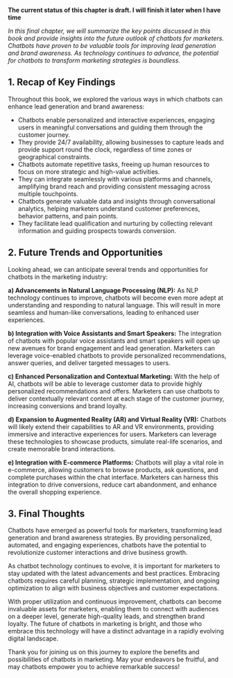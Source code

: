 **The current status of this chapter is draft. I will finish it later when I have time**

*In this final chapter, we will summarize the key points discussed in this book and provide insights into the future outlook of chatbots for marketers. Chatbots have proven to be valuable tools for improving lead generation and brand awareness. As technology continues to advance, the potential for chatbots to transform marketing strategies is boundless.*

**1. Recap of Key Findings**
----------------------------

Throughout this book, we explored the various ways in which chatbots can enhance lead generation and brand awareness:

* Chatbots enable personalized and interactive experiences, engaging users in meaningful conversations and guiding them through the customer journey.
* They provide 24/7 availability, allowing businesses to capture leads and provide support round the clock, regardless of time zones or geographical constraints.
* Chatbots automate repetitive tasks, freeing up human resources to focus on more strategic and high-value activities.
* They can integrate seamlessly with various platforms and channels, amplifying brand reach and providing consistent messaging across multiple touchpoints.
* Chatbots generate valuable data and insights through conversational analytics, helping marketers understand customer preferences, behavior patterns, and pain points.
* They facilitate lead qualification and nurturing by collecting relevant information and guiding prospects towards conversion.

**2. Future Trends and Opportunities**
--------------------------------------

Looking ahead, we can anticipate several trends and opportunities for chatbots in the marketing industry:

**a) Advancements in Natural Language Processing (NLP):** As NLP technology continues to improve, chatbots will become even more adept at understanding and responding to natural language. This will result in more seamless and human-like conversations, leading to enhanced user experiences.

**b) Integration with Voice Assistants and Smart Speakers:** The integration of chatbots with popular voice assistants and smart speakers will open up new avenues for brand engagement and lead generation. Marketers can leverage voice-enabled chatbots to provide personalized recommendations, answer queries, and deliver targeted messages to users.

**c) Enhanced Personalization and Contextual Marketing:** With the help of AI, chatbots will be able to leverage customer data to provide highly personalized recommendations and offers. Marketers can use chatbots to deliver contextually relevant content at each stage of the customer journey, increasing conversions and brand loyalty.

**d) Expansion to Augmented Reality (AR) and Virtual Reality (VR):** Chatbots will likely extend their capabilities to AR and VR environments, providing immersive and interactive experiences for users. Marketers can leverage these technologies to showcase products, simulate real-life scenarios, and create memorable brand interactions.

**e) Integration with E-commerce Platforms:** Chatbots will play a vital role in e-commerce, allowing customers to browse products, ask questions, and complete purchases within the chat interface. Marketers can harness this integration to drive conversions, reduce cart abandonment, and enhance the overall shopping experience.

**3. Final Thoughts**
---------------------

Chatbots have emerged as powerful tools for marketers, transforming lead generation and brand awareness strategies. By providing personalized, automated, and engaging experiences, chatbots have the potential to revolutionize customer interactions and drive business growth.

As chatbot technology continues to evolve, it is important for marketers to stay updated with the latest advancements and best practices. Embracing chatbots requires careful planning, strategic implementation, and ongoing optimization to align with business objectives and customer expectations.

With proper utilization and continuous improvement, chatbots can become invaluable assets for marketers, enabling them to connect with audiences on a deeper level, generate high-quality leads, and strengthen brand loyalty. The future of chatbots in marketing is bright, and those who embrace this technology will have a distinct advantage in a rapidly evolving digital landscape.

Thank you for joining us on this journey to explore the benefits and possibilities of chatbots in marketing. May your endeavors be fruitful, and may chatbots empower you to achieve remarkable success!
